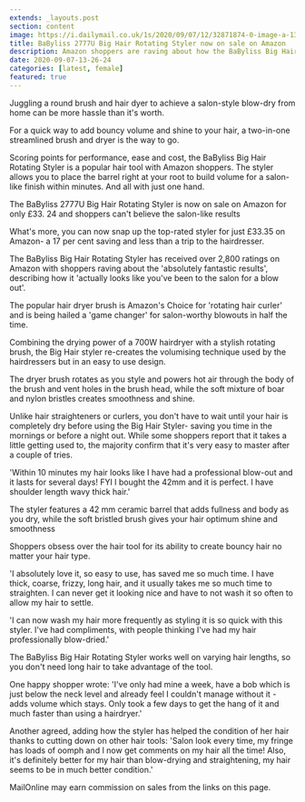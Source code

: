 ```yaml
---
extends: _layouts.post
section: content
image: https://i.dailymail.co.uk/1s/2020/09/07/12/32871874-0-image-a-13_1599478854606.jpg 
title: BaByliss 2777U Big Hair Rotating Styler now on sale on Amazon 
description: Amazon shoppers are raving about how the BaByliss Big Hair Rotating Styler gives you salon-worthy blow dries from home, AND its currently reduced on Amazon to only £33.25. 
date: 2020-09-07-13-26-24 
categories: [latest, female] 
featured: true 
--- 
```

Juggling a round brush and hair dyer to achieve a salon-style blow-dry from home can be more hassle than it's worth.

For a quick way to add bouncy volume and shine to your hair, a two-in-one streamlined brush and dryer is the way to go. 

Scoring points for performance, ease and cost, the BaByliss Big Hair Rotating Styler is a popular hair tool with Amazon shoppers. The styler allows you to place the barrel right at your root to build volume for a salon-like finish within minutes. And all with just one hand.

The BaByliss 2777U Big Hair Rotating Styler is now on sale on Amazon for only £33. 24 and shoppers can't believe the salon-like results 

What's more, you can now snap up the top-rated styler for just £33.35 on Amazon- a 17 per cent saving and less than a trip to the hairdresser.  

The BaByliss Big Hair Rotating Styler has received over 2,800 ratings on Amazon with shoppers raving about the 'absolutely fantastic results', describing how it 'actually looks like you've been to the salon for a blow out'.

The popular hair dryer brush is Amazon's Choice for 'rotating hair curler' and is being hailed a 'game changer' for salon-worthy blowouts in half the time. 

Combining the drying power of a 700W hairdryer with a stylish rotating brush, the Big Hair styler re-creates the volumising technique used by the hairdressers but in an easy to use design. 

The dryer brush rotates as you style and powers hot air through the body of the brush and vent holes in the brush head, while the soft mixture of boar and nylon bristles creates smoothness and shine. 

Unlike hair straighteners or curlers, you don't have to wait until your hair is completely dry before using the Big Hair Styler- saving you time in the mornings or before a night out. While some shoppers report that it takes a little getting used to, the majority confirm that it's very easy to master after a couple of tries. 

'Within 10 minutes my hair looks like I have had a professional blow-out and it lasts for several days! FYI I bought the 42mm and it is perfect. I have shoulder length wavy thick hair.'

The styler features a 42 mm ceramic barrel that adds fullness and body as you dry, while the soft bristled brush gives your hair optimum shine and smoothness

Shoppers obsess over the hair tool for its ability to create bouncy hair no matter your hair type. 

'I absolutely love it, so easy to use, has saved me so much time. I have thick, coarse, frizzy, long hair, and it usually takes me so much time to straighten. I can never get it looking nice and have to not wash it so often to allow my hair to settle. 

'I can now wash my hair more frequently as styling it is so quick with this styler. I've had compliments, with people thinking I've had my hair professionally blow-dried.'

The BaByliss Big Hair Rotating Styler works well on varying hair lengths, so you don't need long hair to take advantage of the tool.

One happy shopper wrote: 'I've only had mine a week, have a bob which is just below the neck level and already feel I couldn't manage without it - adds volume which stays. Only took a few days to get the hang of it and much faster than using a hairdryer.'

Another agreed, adding how the styler has helped the condition of her hair thanks to cutting down on other hair tools: 'Salon look every time, my fringe has loads of oomph and I now get comments on my hair all the time! Also, it's definitely better for my hair than blow-drying and straightening, my hair seems to be in much better condition.' 

MailOnline may earn commission on sales from the links on this page.   

